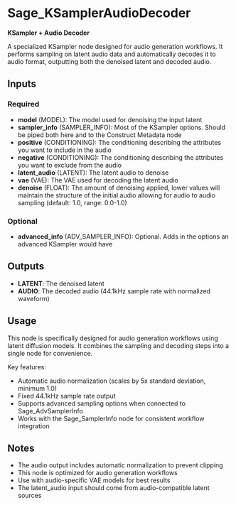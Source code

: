# Sage_KSamplerAudioDecoder

**KSampler + Audio Decoder**

A specialized KSampler node designed for audio generation workflows. It performs sampling on latent audio data and automatically decodes it to audio format, outputting both the denoised latent and decoded audio.

## Inputs

### Required
- **model** (MODEL): The model used for denoising the input latent
- **sampler_info** (SAMPLER_INFO): Most of the KSampler options. Should be piped both here and to the Construct Metadata node
- **positive** (CONDITIONING): The conditioning describing the attributes you want to include in the audio
- **negative** (CONDITIONING): The conditioning describing the attributes you want to exclude from the audio
- **latent_audio** (LATENT): The latent audio to denoise
- **vae** (VAE): The VAE used for decoding the latent audio
- **denoise** (FLOAT): The amount of denoising applied, lower values will maintain the structure of the initial audio allowing for audio to audio sampling (default: 1.0, range: 0.0-1.0)

### Optional

- **advanced_info** (ADV_SAMPLER_INFO): Optional. Adds in the options an advanced KSampler would have

## Outputs

- **LATENT**: The denoised latent
- **AUDIO**: The decoded audio (44.1kHz sample rate with normalized waveform)

## Usage

This node is specifically designed for audio generation workflows using latent diffusion models. It combines the sampling and decoding steps into a single node for convenience.

Key features:

- Automatic audio normalization (scales by 5x standard deviation, minimum 1.0)
- Fixed 44.1kHz sample rate output
- Supports advanced sampling options when connected to Sage_AdvSamplerInfo
- Works with the Sage_SamplerInfo node for consistent workflow integration

## Notes

- The audio output includes automatic normalization to prevent clipping
- This node is optimized for audio generation workflows
- Use with audio-specific VAE models for best results
- The latent_audio input should come from audio-compatible latent sources

